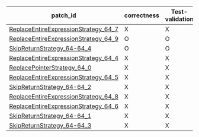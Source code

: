  | patch_id |correctness |Test-validation |NPEX-validation |
 |--- | --- | --- | --- | 
 | [ReplaceEntireExpressionStrategy_64_7](./patches/ReplaceEntireExpressionStrategy_64_7/patch.java#L70) | X | X | X | 
 | [ReplaceEntireExpressionStrategy_64_9](./patches/ReplaceEntireExpressionStrategy_64_9/patch.java#L70) | O | O | O | 
 | [SkipReturnStrategy_64-64_4](./patches/SkipReturnStrategy_64-64_4/patch.java#L70) | O | O | O | 
 | [ReplaceEntireExpressionStrategy_64_4](./patches/ReplaceEntireExpressionStrategy_64_4/patch.java#L70) | X | X | X | 
 | [ReplacePointerStrategy_64_0](./patches/ReplacePointerStrategy_64_0/patch.java#L70) | X | X | X | 
 | [ReplaceEntireExpressionStrategy_64_5](./patches/ReplaceEntireExpressionStrategy_64_5/patch.java#L70) | X | X | X | 
 | [SkipReturnStrategy_64-64_2](./patches/SkipReturnStrategy_64-64_2/patch.java#L70) | X | X | X | 
 | [ReplaceEntireExpressionStrategy_64_8](./patches/ReplaceEntireExpressionStrategy_64_8/patch.java#L70) | X | X | X | 
 | [ReplaceEntireExpressionStrategy_64_6](./patches/ReplaceEntireExpressionStrategy_64_6/patch.java#L70) | X | X | X | 
 | [SkipReturnStrategy_64-64_1](./patches/SkipReturnStrategy_64-64_1/patch.java#L70) | X | X | X | 
 | [SkipReturnStrategy_64-64_3](./patches/SkipReturnStrategy_64-64_3/patch.java#L70) | X | X | X | 
